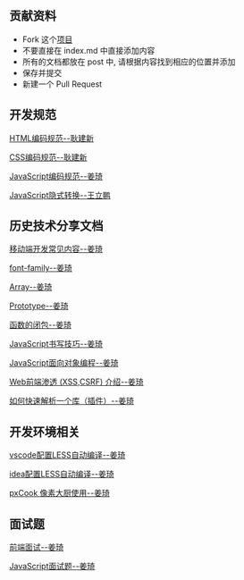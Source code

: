 ## 贡献资料

* Fork 这个[项目](https://github.com/hotjp/jerei)
* 不要直接在 index.md 中直接添加内容
* 所有的文档都放在 post 中, 请根据内容找到相应的位置并添加
* 保存并提交
* 新建一个 Pull Request

## 开发规范

[HTML编码规范--耿建新](http://www.jianshu.com/p/00f082cbdb08)

[CSS编码规范--耿建新](http://www.jianshu.com/p/00f082cbdb08)

[JavaScript编码规范--姜琦](https://www.zybuluo.com/hotjp/note/497402)

[JavaScript隐式转换--王立鹏](https://www.zybuluo.com/hotlp/note/645311)

## 历史技术分享文档

[移动端开发常见内容--姜琦](https://www.zybuluo.com/hotjp/note/523850)

[font-family--姜琦](https://www.zybuluo.com/hotjp/note/553195)

[Array--姜琦](https://www.zybuluo.com/hotjp/note/577348)

[Prototype--姜琦](https://www.zybuluo.com/hotjp/note/578486)

[函数的闭包--姜琦](https://www.zybuluo.com/hotjp/note/617341)

[JavaScript书写技巧--姜琦](https://www.zybuluo.com/hotjp/note/641332)

[JavaScript面向对象编程--姜琦](https://www.zybuluo.com/hotjp/note/679396)

[Web前端渗透 (XSS,CSRF) 介绍--姜琦](https://www.zybuluo.com/hotjp/note/679396)

[如何快速解析一个库（插件）--姜琦](https://www.zybuluo.com/hotjp/note/715635)

## 开发环境相关

[vscode配置LESS自动编译--姜琦](https://www.zybuluo.com/hotjp/note/715740)

[idea配置LESS自动编译--姜琦](https://www.zybuluo.com/hotjp/note/685239)

[pxCook 像素大厨使用--姜琦](https://www.zybuluo.com/hotjp/note/547984)

## 面试题

[前端面试--姜琦](https://www.zybuluo.com/hotjp/note/571734)

[JavaScript面试题--姜琦](https://www.zybuluo.com/hotjp/note/679355)
